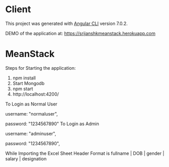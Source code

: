 # Client

This project was generated with [Angular CLI](https://github.com/angular/angular-cli) version 7.0.2.

DEMO of the application at: 
https://srijanshkmeanstack.herokuapp.com
# MeanStack


Steps for Starting the application: 
1. npm install
2. Start Mongodb 
3. npm start
4. http://localhost:4200/ 

To Login as Normal User

username: "normaluser",

password: "1234567890"
To Login as Admin

username: "adminuser",

password: "1234567890",


While Importing the Excel Sheet Header Format is fullname | DOB | gender | salary | designation

